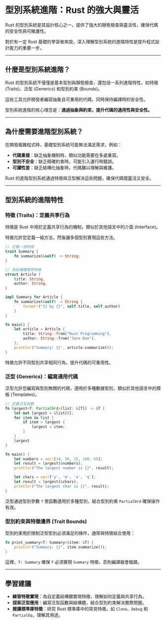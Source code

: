 # 型別系統進階：Rust 的強大與靈活

Rust 的型別系統是其設計核心之一，提供了強大的靜態檢查與靈活性，確保代碼的安全性與可維護性。

對於有一定 Rust 基礎的學習者來說，深入理解型別系統的進階特性是提升程式設計能力的重要一步。

---

## 什麼是型別系統進階？

Rust 的型別系統不僅僅是基本型別與靜態檢查，還包括一系列進階特性，如特徵 (Traits)、泛型 (Generics) 和型別約束 (Bounds)。

這些工具允許開發者編寫抽象且可重用的代碼，同時保持編譯時的安全性。

型別系統進階的核心理念是：**通過抽象與約束，提升代碼的通用性與安全性。**

---

## 為什麼需要進階型別系統？

在開發複雜程式時，基礎型別系統可能無法滿足需求，例如：

- **代碼重複**：缺乏抽象機制時，類似功能需要在多處重寫。
- **型別不安全**：缺乏精確約束時，可能引入運行時錯誤。
- **可讀性差**：缺乏結構化抽象時，代碼難以理解與維護。

Rust 的進階型別系統通過特徵與泛型解決這些問題，確保代碼既靈活又安全。

---

## 型別系統的進階特性

### 特徵 (Traits)：定義共享行為

特徵是 Rust 中用於定義共享行為的機制，類似於其他語言中的介面 (Interface)。

特徵允許您定義一組方法，然後讓多個型別實現這些方法。

```rust
// 定義一個特徵
trait Summary {
    fn summarize(&self) -> String;
}

// 為結構體實現特徵
struct Article {
    title: String,
    author: String,
}

impl Summary for Article {
    fn summarize(&self) -> String {
        format!("{} by {}", self.title, self.author)
    }
}

fn main() {
    let article = Article {
        title: String::from("Rust Programming"),
        author: String::from("Jane Doe"),
    };
    println!("Summary: {}", article.summarize());
}
```

特徵允許不同型別共享相同行為，提升代碼的可重用性。

### 泛型 (Generics)：編寫通用代碼

泛型允許您編寫與型別無關的代碼，適用於多種數據型別，類似於其他語言中的模板 (Templates)。

```rust
// 定義泛型函數
fn largest<T: PartialOrd>(list: &[T]) -> &T {
    let mut largest = &list[0];
    for item in list {
        if item > largest {
            largest = item;
        }
    }
    largest
}

fn main() {
    let numbers = vec![34, 50, 25, 100, 65];
    let result = largest(&numbers);
    println!("The largest number is {}", result);

    let chars = vec!['y', 'm', 'a', 'q'];
    let result = largest(&chars);
    println!("The largest char is {}", result);
}
```

泛型通過型別參數 `T` 使函數適用於多種型別，結合型別約束 `PartialOrd` 確保操作有效。

### 型別約束與特徵邊界 (Trait Bounds)

型別約束用於限制泛型型別必須滿足的條件，通常與特徵結合使用：

```rust
fn print_summary<T: Summary>(item: &T) {
    println!("Summary: {}", item.summarize());
}
```

這裡，`T: Summary` 確保 `T` 必須實現 `Summary` 特徵，否則編譯器會報錯。

---

## 學習建議

- **練習特徵實現**：為自定義結構體實現特徵，理解如何定義與共享行為。
- **探索泛型應用**：編寫泛型函數與結構體，結合型別約束解決實際問題。
- **閱讀標準庫特徵**：研究 Rust 標準庫中的常見特徵，如 `Clone`、`Debug` 和 `PartialEq`，理解其用途。